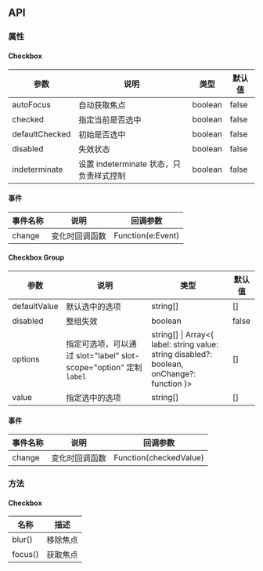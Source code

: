 ## API

### 属性

#### Checkbox

| 参数 | 说明 | 类型 | 默认值 |
| --- | --- | --- | --- |
| autoFocus | 自动获取焦点 | boolean | false |
| checked | 指定当前是否选中 | boolean | false |
| defaultChecked | 初始是否选中 | boolean | false |
| disabled | 失效状态 | boolean | false |
| indeterminate | 设置 indeterminate 状态，只负责样式控制 | boolean | false |


#### 事件
| 事件名称 | 说明 | 回调参数 |
| --- | --- | --- |
| change | 变化时回调函数 | Function(e:Event) | - |


#### Checkbox Group

| 参数 | 说明 | 类型 | 默认值 |
| --- | --- | --- | --- |
| defaultValue | 默认选中的选项 | string\[] | \[] |
| disabled | 整组失效 | boolean | false |
| options | 指定可选项，可以通过 slot="label" slot-scope="option" 定制`label` | string\[] \| Array&lt;{ label: string value: string disabled?: boolean, onChange?: function }> | \[] |
| value | 指定选中的选项 | string\[] | \[] |

#### 事件
| 事件名称 | 说明 | 回调参数 |
| --- | --- | --- |
| change | 变化时回调函数 | Function(checkedValue) | - |

### 方法

#### Checkbox

| 名称 | 描述 |
| --- | --- |
| blur() | 移除焦点 |
| focus() | 获取焦点 |
